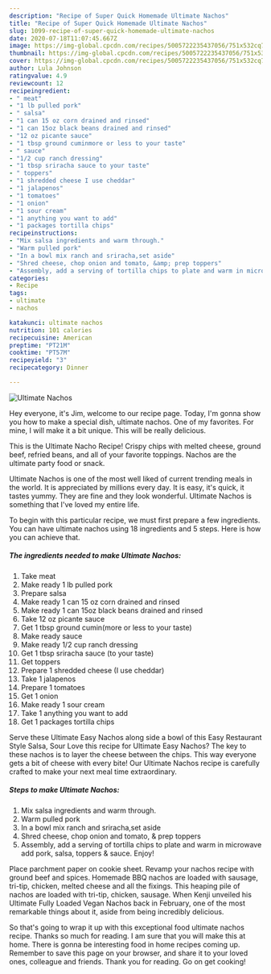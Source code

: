 ```yaml
---
description: "Recipe of Super Quick Homemade Ultimate Nachos"
title: "Recipe of Super Quick Homemade Ultimate Nachos"
slug: 1099-recipe-of-super-quick-homemade-ultimate-nachos
date: 2020-07-18T11:07:45.667Z
image: https://img-global.cpcdn.com/recipes/5005722235437056/751x532cq70/ultimate-nachos-recipe-main-photo.jpg
thumbnail: https://img-global.cpcdn.com/recipes/5005722235437056/751x532cq70/ultimate-nachos-recipe-main-photo.jpg
cover: https://img-global.cpcdn.com/recipes/5005722235437056/751x532cq70/ultimate-nachos-recipe-main-photo.jpg
author: Lula Johnson
ratingvalue: 4.9
reviewcount: 12
recipeingredient:
- " meat"
- "1 lb pulled pork"
- " salsa"
- "1 can 15 oz corn drained and rinsed"
- "1 can 15oz black beans drained and rinsed"
- "12 oz picante sauce"
- "1 tbsp ground cuminmore or less to your taste"
- " sauce"
- "1/2 cup ranch dressing"
- "1 tbsp sriracha sauce to your taste"
- " toppers"
- "1 shredded cheese I use cheddar"
- "1 jalapenos"
- "1 tomatoes"
- "1 onion"
- "1 sour cream"
- "1 anything you want to add"
- "1 packages tortilla chips"
recipeinstructions:
- "Mix salsa ingredients and warm through."
- "Warm pulled pork"
- "In a bowl mix ranch and sriracha,set aside"
- "Shred cheese, chop onion and tomato, &amp; prep toppers"
- "Assembly, add a serving of tortilla chips to plate and warm in microwave add pork, salsa, toppers &amp; sauce.  Enjoy!"
categories:
- Recipe
tags:
- ultimate
- nachos

katakunci: ultimate nachos 
nutrition: 101 calories
recipecuisine: American
preptime: "PT21M"
cooktime: "PT57M"
recipeyield: "3"
recipecategory: Dinner

---
```



![Ultimate Nachos](https://img-global.cpcdn.com/recipes/5005722235437056/751x532cq70/ultimate-nachos-recipe-main-photo.jpg)

Hey everyone, it's Jim, welcome to our recipe page. Today, I'm gonna show you how to make a special dish, ultimate nachos. One of my favorites. For mine, I will make it a bit unique. This will be really delicious.

This is the Ultimate Nacho Recipe! Crispy chips with melted cheese, ground beef, refried beans, and all of your favorite toppings. Nachos are the ultimate party food or snack.

Ultimate Nachos is one of the most well liked of current trending meals in the world. It is appreciated by millions every day. It is easy, it's quick, it tastes yummy. They are fine and they look wonderful. Ultimate Nachos is something that I've loved my entire life.


To begin with this particular recipe, we must first prepare a few ingredients. You can have ultimate nachos using 18 ingredients and 5 steps. Here is how you can achieve that.

<!--inarticleads1-->

##### The ingredients needed to make Ultimate Nachos:

1. Take  meat
1. Make ready 1 lb pulled pork
1. Prepare  salsa
1. Make ready 1 can 15 oz corn drained and rinsed
1. Make ready 1 can 15oz black beans drained and rinsed
1. Take 12 oz picante sauce
1. Get 1 tbsp ground cumin(more or less to your taste)
1. Make ready  sauce
1. Make ready 1/2 cup ranch dressing
1. Get 1 tbsp sriracha sauce (to your taste)
1. Get  toppers
1. Prepare 1 shredded cheese (I use cheddar)
1. Take 1 jalapenos
1. Prepare 1 tomatoes
1. Get 1 onion
1. Make ready 1 sour cream
1. Take 1 anything you want to add
1. Get 1 packages tortilla chips


Serve these Ultimate Easy Nachos along side a bowl of this Easy Restaurant Style Salsa, Sour Love this recipe for Ultimate Easy Nachos? The key to these nachos is to layer the cheese between the chips. This way everyone gets a bit of cheese with every bite! Our Ultimate Nachos recipe is carefully crafted to make your next meal time extraordinary. 

<!--inarticleads2-->

##### Steps to make Ultimate Nachos:

1. Mix salsa ingredients and warm through.
1. Warm pulled pork
1. In a bowl mix ranch and sriracha,set aside
1. Shred cheese, chop onion and tomato, &amp; prep toppers
1. Assembly, add a serving of tortilla chips to plate and warm in microwave add pork, salsa, toppers &amp; sauce.  Enjoy!


Place parchment paper on cookie sheet. Revamp your nachos recipe with ground beef and spices. Homemade BBQ nachos are loaded with sausage, tri-tip, chicken, melted cheese and all the fixings. This heaping pile of nachos are loaded with tri-tip, chicken, sausage. When Kenji unveiled his Ultimate Fully Loaded Vegan Nachos back in February, one of the most remarkable things about it, aside from being incredibly delicious. 

So that's going to wrap it up with this exceptional food ultimate nachos recipe. Thanks so much for reading. I am sure that you will make this at home. There is gonna be interesting food in home recipes coming up. Remember to save this page on your browser, and share it to your loved ones, colleague and friends. Thank you for reading. Go on get cooking!
